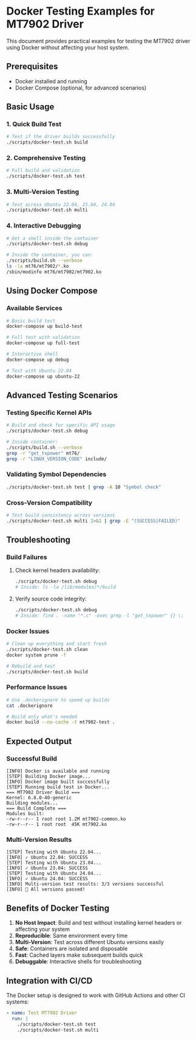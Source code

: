 # Docker Testing Examples for MT7902 Driver

This document provides practical examples for testing the MT7902 driver using Docker without affecting your host system.

## Prerequisites

- Docker installed and running
- Docker Compose (optional, for advanced scenarios)

## Basic Usage

### 1. Quick Build Test
```bash
# Test if the driver builds successfully
./scripts/docker-test.sh build
```

### 2. Comprehensive Testing
```bash
# Full build and validation
./scripts/docker-test.sh test
```

### 3. Multi-Version Testing
```bash
# Test across Ubuntu 22.04, 23.04, 24.04
./scripts/docker-test.sh multi
```

### 4. Interactive Debugging
```bash
# Get a shell inside the container
./scripts/docker-test.sh debug

# Inside the container, you can:
./scripts/build.sh --verbose
ls -la mt76/mt7902/*.ko
/sbin/modinfo mt76/mt7902/mt7902.ko
```

## Using Docker Compose

### Available Services

```bash
# Basic build test
docker-compose up build-test

# Full test with validation
docker-compose up full-test

# Interactive shell
docker-compose up debug

# Test with Ubuntu 22.04
docker-compose up ubuntu-22
```

## Advanced Testing Scenarios

### Testing Specific Kernel APIs
```bash
# Build and check for specific API usage
./scripts/docker-test.sh debug

# Inside container:
./scripts/build.sh --verbose
grep -r "get_txpower" mt76/
grep -r "LINUX_VERSION_CODE" include/
```

### Validating Symbol Dependencies
```bash
./scripts/docker-test.sh test | grep -A 10 "Symbol check"
```

### Cross-Version Compatibility
```bash
# Test build consistency across versions
./scripts/docker-test.sh multi 2>&1 | grep -E "(SUCCESS|FAILED)"
```

## Troubleshooting

### Build Failures
1. Check kernel headers availability:
   ```bash
   ./scripts/docker-test.sh debug
   # Inside: ls -la /lib/modules/*/build
   ```

2. Verify source code integrity:
   ```bash
   ./scripts/docker-test.sh debug
   # Inside: find . -name "*.c" -exec grep -l "get_txpower" {} \;
   ```

### Docker Issues
```bash
# Clean up everything and start fresh
./scripts/docker-test.sh clean
docker system prune -f

# Rebuild and test
./scripts/docker-test.sh build
```

### Performance Issues
```bash
# Use .dockerignore to speed up builds
cat .dockerignore

# Build only what's needed
docker build --no-cache -t mt7902-test .
```

## Expected Output

### Successful Build
```
[INFO] Docker is available and running
[STEP] Building Docker image...
[INFO] Docker image built successfully
[STEP] Running build test in Docker...
=== MT7902 Driver Build ===
Kernel: 6.8.0-40-generic
Building modules...
=== Build Complete ===
Modules built:
-rw-r--r-- 1 root root 1.2M mt7902-common.ko
-rw-r--r-- 1 root root  45K mt7902.ko
```

### Multi-Version Results
```
[STEP] Testing with Ubuntu 22.04...
[INFO] ✓ Ubuntu 22.04: SUCCESS
[STEP] Testing with Ubuntu 23.04...
[INFO] ✓ Ubuntu 23.04: SUCCESS
[STEP] Testing with Ubuntu 24.04...
[INFO] ✓ Ubuntu 24.04: SUCCESS
[INFO] Multi-version test results: 3/3 versions successful
[INFO] 🎉 All versions passed!
```

## Benefits of Docker Testing

1. **No Host Impact**: Build and test without installing kernel headers or affecting your system
2. **Reproducible**: Same environment every time
3. **Multi-Version**: Test across different Ubuntu versions easily
4. **Safe**: Containers are isolated and disposable
5. **Fast**: Cached layers make subsequent builds quick
6. **Debuggable**: Interactive shells for troubleshooting

## Integration with CI/CD

The Docker setup is designed to work with GitHub Actions and other CI systems:

```yaml
- name: Test MT7902 Driver
  run: |
    ./scripts/docker-test.sh test
    ./scripts/docker-test.sh multi
```